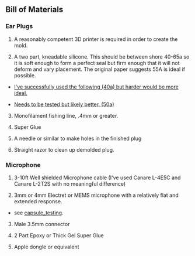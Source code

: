 ## Bill of Materials 

### Ear Plugs 

1. A reasonably competent 3D printer is required in order to create the mold.

2. A two part, kneadable silicone. This should be between shore 40-65a so it is soft enough to form a perfect seal but firm enough that it will not deform and vary placement. The original paper suggests 55A is ideal if possible.

* [I've successfully used the following (40a) but harder would be more ideal.](https://www.amazon.com/dp/B09TGKS4KY)

* [Needs to be tested but likely better. (50a)](https://micromark.com/products/micro-mark-rtv-silicone-mold-putty-50-hard)

3. Monofilament fishing line, .4mm or greater.

4. Super Glue

5. A needle or similar to make holes in the finished plug

6. Straight razor to clean up demolded plug. 
 
### Microphone

1. 3-10ft Well shielded Microphone cable (I've used Canare L-4E5C and Canare L-2T2S with no meaningful difference)

3. 3mm or 4mm Electret or MEMS microphone with a relatively flat and extended response. 

* see [capsule_testing](capsule_testing.md).

3. Male 3.5mm connector

4. 2 Part Epoxy or Thick Gel Super Glue
    
5. Apple dongle or equivalent
   
